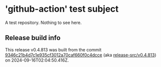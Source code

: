 # 'github-action' test subject

A test repository. Nothing to see here.


## Release build info

This release v0.4.813 was built from the commit [9346c21b4d7c1e935cf3012a70caf660f0c4dcce](https://github.com/kattecon/gh-release-test-ga/tree/9346c21b4d7c1e935cf3012a70caf660f0c4dcce) (aka [release-src/v0.4.813](https://github.com/kattecon/gh-release-test-ga/tree/release-src/v0.4.813)) on 2024-09-16T02:04:50.416Z.
        